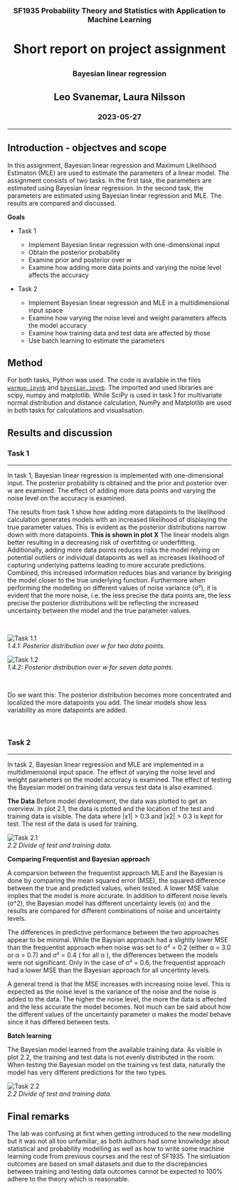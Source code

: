 ### <p style="text-align: center;">SF1935 Probability Theory and Statistics with Application to Machine Learning</p>
# <p style="text-align: center;">Short report on project assignment</p>
### <p style="text-align: center;">Bayesian linear regression</p>
## <p style="text-align: center;">Leo Svanemar, Laura Nilsson</p>
### <p style="text-align: center;">2023-05-27</p>
____

## Introduction - objectves and scope
In this assignment, Bayesian linear regression and Maximum Likelihood Estimaton (MLE) are used to estimate the parameters of a linear model. The assignment consists of two tasks. In the first task, the parameters are estimated using Bayesian linear regression. In the second task, the parameters are estimated using Bayesian linear regression and MLE. The results are compared and discussed.

**Goals**

- Task 1
  - Implement Bayesian linear regression with one-dimensional input
  - Obtain the posterior probability
  - Examine prior and posterior over w
  - Examine how adding more data points and varying the noise level affects the accuracy

- Task 2
  - Implement Bayesian linear regression and MLE in a multidimensional input space
  - Examine how varying the noise level and weight parameters affects the model accuracy
  - Examine how training data and test data are affected by those
  - Use batch learning to estimate the parameters



## Method
For both tasks, Python was used. The code is available in the files [`warmup.ipynb`](https://github.com/laurani02/bayesian-project/blob/main/warmup.ipynb) and [`bayesian.ipynb`](https://github.com/laurani02/bayesian-project/blob/main/bayesian.ipynb). The imported and used libraries are scipy, numpy and matplotlib. While SciPy is used in task 1 for multivariate normal distribution and distance calculation, NumPy and Matplotlib are used in both tasks for calculations and visualisation.

## Results and discussion

### Task 1
____

In task 1, Bayesian linear regression is implemented with one-dimensional input. The posterior probability is obtained and the prior and posterior over w are examined. The effect of adding more data points and varying the noise level on the accuracy is examined.

The results from task 1 show how adding more datapoints to the likelihood calculation generates models with an increased likelihood of displaying the true parameter values. This is evident as the posterior distributions narrow down with more datapoints. **This is shown in plot X** The linear models align better resulting in a decreasing risk of overfititng or underfitting. Additionally, adding more data points reduces risks the model relying on potential outliers or individual datapoints as well as increases likelihood of capturing underlying patterns leading to more accurate predictions. Combined, this increased information reduces bias and variance by bringing the model closer to the true underlying function. Furthermore when performing the modelling on different values of noise variance (σ²), it is evident that the more noise, i.e. the less precise the data points are, the less precise the posterior distributions will be reflecting the increased uncertainty between the model and the true parameter values.

</br>


![Task 1.1](1.4.1.png "Task 1.4.1") </br>
*1.4.1: Posterior distribution over w for two data points.*


![Task 1.2](1.4.11.png) </br>
*1.4.2: Posterior distribution over w for seven data points.*

</br>

Do we want this:
The posterior distribution becomes more concentrated and localized the more datapoints you add. The linear models show less variability as more datapoints are added.

</br>

### Task 2
____

In task 2, Bayesian linear regression and MLE are implemented in a multidimensional input space. The effect of varying the noise level and weight parameters on the model accuracy is examined. The effect of testing the Bayesian model on training data versus test data is also examined. 

**The Data**
Before model development, the data was plotted to get an overview. In plot 2.1, the data is plotted and the location of the test and training data is visible. The data where |x1| > 0.3 and |x2| > 0.3 is kept for test. The rest of the data is used for training.


![Task 2.1](plot1.png "The data") </br>
*2.2 Divide of test and training data.*


**Comparing Frequentist and Bayesian approach**

A comparsion between the frequentist approach MLE and the Bayesian is done by comparing the mean squared error (MSE), the squared difference between the true and predicted values, when tested. A lower MSE value implies that the model is more accurate. In addition to different noise levels (σ^2), the Bayesian model has different uncertainty levels (α) and the results are compared for different combinations of noise and uncertainty levels.  

The differences in predictive performance between the two approaches appear to be minimal. While the Baysian approach had a slightly lower MSE than the frequentist approach when noise was set to σ² = 0.2 (either α = 3.0 or α = 0.7) and σ² = 0.4 ( for all α ), the differences between the models were not significant. Only in the case of σ² = 0.6, the frequentist approach had a lower MSE than the Bayesian approach for all uncertinty levels.   
  
A general trend is that the MSE increases with increasing noise level. This is expected as the noise level is the variance of the noise and the noise is added to the data. The higher the noise level, the more the data is affected and the less accurate the model becomes. Not much can be said about how the different values of the uncertainty parameter α makes the model behave since it has differed between tests.  
  
**Batch learning**
    
The Bayesian model learned from the available training data. As visible in plot 2.2, the training and test data is not evenly distributed in the room. When testing the Bayesian model on the training vs test data, naturally the model has very different predictions for the two types. 

![Task 2.2](plot2.png "The data") </br>
*2.2 Divide of test and training data.*


## Final remarks

The lab was confusing at first when getting introduced to the new modelling but it was not all too unfamiliar, as both authors had some knowledge about statistical and probability modelling as well as how to write some machine learning code from previous courses and the rest of SF1935. The simluation outcomes are based on small datasets and due to the discrepancies between training and testing data outcomes cannot be expected to 100% adhere to the theory which is reasonable. 

